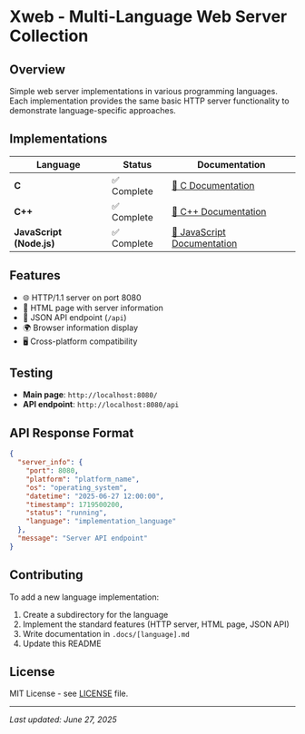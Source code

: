 # Xweb - Multi-Language Web Server Collection

## Overview

Simple web server implementations in various programming languages. Each implementation provides the same basic HTTP server functionality to demonstrate language-specific approaches.

## Implementations

| Language | Status | Documentation |
|----------|--------|---------------|
| **C** | ✅ Complete | [📖 C Documentation](.docs/c.md) |
| **C++** | ✅ Complete | [📖 C++ Documentation](.docs/cpp.md) |
| **JavaScript (Node.js)** | ✅ Complete | [📖 JavaScript Documentation](.docs/js.md) |

## Features

- 🌐 HTTP/1.1 server on port 8080
- 📄 HTML page with server information
- 🔗 JSON API endpoint (`/api`)
- 🌍 Browser information display
- 🖥️ Cross-platform compatibility

## Testing

- **Main page**: `http://localhost:8080/`
- **API endpoint**: `http://localhost:8080/api`

## API Response Format

```json
{
  "server_info": {
    "port": 8080,
    "platform": "platform_name",
    "os": "operating_system",
    "datetime": "2025-06-27 12:00:00",
    "timestamp": 1719500200,
    "status": "running",
    "language": "implementation_language"
  },
  "message": "Server API endpoint"
}
```

## Contributing

To add a new language implementation:

1. Create a subdirectory for the language
2. Implement the standard features (HTTP server, HTML page, JSON API)
3. Write documentation in `.docs/[language].md`
4. Update this README

## License

MIT License - see [LICENSE](LICENSE) file.

---

*Last updated: June 27, 2025*